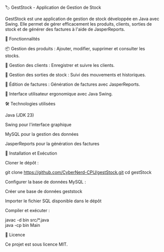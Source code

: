 🏷️ GestStock - Application de Gestion de Stock

GestStock est une application de gestion de stock développée en Java avec Swing. Elle permet de gérer efficacement les produits, clients, sorties de stock et de générer des factures à l'aide de JasperReports.

📌 Fonctionnalités

📦 Gestion des produits : Ajouter, modifier, supprimer et consulter les stocks.

👤 Gestion des clients : Enregistrer et suivre les clients.

🔄 Gestion des sorties de stock : Suivi des mouvements et historiques.

🧾 Édition de factures : Génération de factures avec JasperReports.

🎨 Interface utilisateur ergonomique avec Java Swing.

🛠️ Technologies utilisées

Java (JDK 23)

Swing pour l'interface graphique

MySQL pour la gestion des données

JasperReports pour la génération des factures

🚀 Installation et Exécution

Cloner le dépôt :

git clone https://github.com/CyberNerd-CPU/gestStock.git
cd gestStock

Configurer la base de données MySQL :

Créer une base de données geststock

Importer le fichier SQL disponible dans le dépôt

Compiler et exécuter :

javac -d bin src/*.java  
java -cp bin Main

📄 Licence

Ce projet est sous licence MIT.
